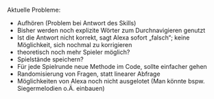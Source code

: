 Aktuelle Probleme:

- Aufhören (Problem bei Antwort des Skills)
- Bisher werden noch explizite Wörter zum Durchnavigieren genutzt
- Ist die Antwort nicht korrekt, sagt Alexa sofort „falsch“; keine Möglichkeit, sich nochmal zu korrigieren
- theoretisch noch mehr Spieler möglich?
- Spielstände speichern?
- Für jede Spielrunde neue Methode im Code, sollte einfacher gehen
- Randomisierung von Fragen, statt linearer Abfrage
- Möglichkeiten von Alexa noch nicht ausgelotet (Man könnte bspw. Siegermelodien o.Ä. einbauen)
